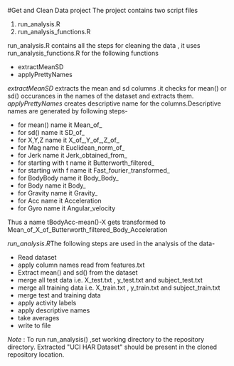 #Get and Clean Data project
The project contains two script files
1. run_analysis.R
2. run_analysis_functions.R

run_analysis.R contains all the steps for cleaning the data , 
it uses run_analysis_functions.R for the following functions
- extractMeanSD
- applyPrettyNames

*extractMeanSD* extracts the mean and sd columns .it checks for mean() or sd() occurances in the names of the dataset and extracts them.
*applyPrettyNames* creates descriptive name for the columns.Descriptive names are generated by following steps-
- for mean() name it Mean_of_
- for sd() name it SD_of_
- for X,Y,Z name it X_of_,Y_of_,Z_of_
- for Mag name it Euclidean_norm_of_
- for Jerk name it Jerk_obtained_from_
- for starting with t name it Butterworth_filtered_
- for starting with f name it Fast_fourier_transformed_
- for BodyBody name it Body_Body_
- for Body name it Body_
- for Gravity name it Gravity_
- for Acc name it Acceleration
- for Gyro name it Angular_velocity

Thus a name tBodyAcc-mean()-X gets transformed to Mean_of_X_of_Butterworth_filtered_Body_Acceleration

*run_analysis.R*The following steps are used in the analysis of the data-
- Read dataset
- apply column names read from features.txt
- Extract mean() and sd() from the dataset
- merge all test data i.e. X_test.txt , y_test.txt and subject_test.txt
- merge all training data i.e. X_train.txt , y_train.txt and subject_train.txt
- merge test and training data
- apply activity labels
- apply descriptive names
- take averages
- write to file


*Note* : To run run_analysis() ,set working directory to the repository directory.
Extracted "UCI HAR Dataset" should be present in the cloned repository location.